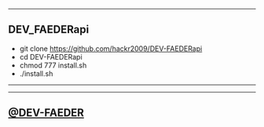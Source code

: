 --------------------------------------
## DEV_FAEDERapi

- git clone https://github.com/hackr2009/DEV-FAEDERapi
- cd DEV-FAEDERapi
- chmod 777 install.sh 
- ./install.sh

---------------------------------------
---------------------------------------

## [@DEV-FAEDER](https://telegram.me/DEV_FAEDER)
